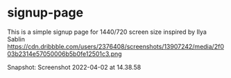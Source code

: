 # signup-page

This is a simple signup page for 1440/720 screen size inspired by
Ilya Sablin https://cdn.dribbble.com/users/2376408/screenshots/13907242/media/2f003b2314e57050006b5b0fe12501c3.png

Snapshot:
Screenshot 2022-04-02 at 14.38.58

